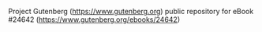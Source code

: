 Project Gutenberg (https://www.gutenberg.org) public repository for eBook #24642 (https://www.gutenberg.org/ebooks/24642)
